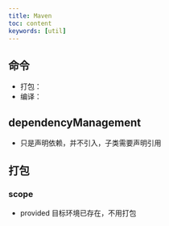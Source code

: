 ```yaml
---
title: Maven
toc: content
keywords: [util]
---
```


## 命令

- 打包：
- 编译：

## dependencyManagement

- 只是声明依赖，并不引入，子类需要声明引用

## 打包

### scope

- provided 目标环境已存在，不用打包
